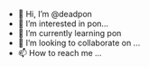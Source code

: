 - 👋 Hi, I’m @deadpon
- 👀 I’m interested in pon...
- 🌱 I’m currently learning pon
- 💞️ I’m looking to collaborate on ...
- 📫 How to reach me ...

<!---
deadpon/deadpon is a ✨ special ✨ repository because its `README.md` (this file) appears on your GitHub profile.
You can click the Preview link to take a look at your changes.
--->

